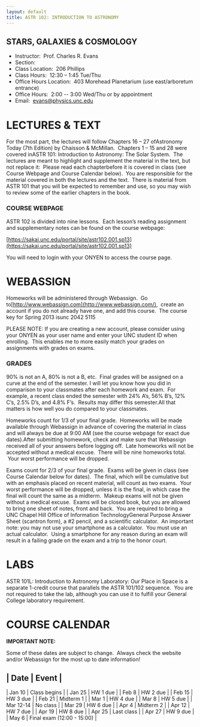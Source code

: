 ```yaml
---
layout: default
title: ASTR 102: INTRODUCTION TO ASTRONOMY
---
```


## STARS, GALAXIES & COSMOLOGY ##

- Instructor:  Prof. Charles R. Evans
- Section:
- Class Location:  206 Phillips
- Class Hours:  12:30 – 1:45 Tue/Thu
- Office Hours Location:  403 Morehead Planetarium (use east/arboretum entrance)
- Office Hours:  2:00 -- 3:00 Wed/Thu or by appointment
- Email:  evans@physics.unc.edu

LECTURES & TEXT
===============

For the most part, the lectures will follow Chapters 16 – 27 ofAstronomy
Today (7th Edition) by Chaisson & McMillan.  Chapters 1 – 15 and 28 were
covered inASTR 101: Introduction to Astronomy: The Solar System.  The
lectures are meant to highlight and supplement the material in the text,
but not replace it:  Please read each chapterbefore it is covered in
class (see Course Webpage and Course Calendar below).  You are
responsible for the material covered in both the lectures and the text.
 There is material from ASTR 101 that you will be expected to remember
and use, so you may wish to review some of the earlier chapters in the
book.

### COURSE WEBPAGE ###

ASTR 102 is divided into nine lessons.  Each lesson’s reading assignment
and supplementary notes can be found on the course webpage:

[https://sakai.unc.edu/portal/site/astr102.001.sp13](https://sakai.unc.edu/portal/site/astr102.001.sp13)

You will need to login with your ONYEN to access the course page.

WEBASSIGN
=========

Homeworks will be administered through Webassign.  Go
to[http://www.webassign.com](http://www.webassign.com/),  create an
account if you do not already have one, and add this course.  The course
key for Spring 2013 isunc 2042 5115

PLEASE NOTE: If you are creating a new account, please consider using
your ONYEN as your user name and enter your UNC student ID when
enrolling.  This enables me to more easily match your grades on
assignments with grades on exams.

### GRADES ###

90% is not an A, 80% is not a B, etc.  Final grades will be assigned on
a curve at the end of the semester. I will let you know how you did in
comparison to your classmates after each homework and exam.  For
example, a recent class ended the semester with 24% A’s, 56% B’s, 12%
C’s, 2.5% D’s, and 4.8% F’s.  Results may differ this semester.All that
matters is how well you do compared to your classmates.

Homeworks count for 1/3 of your final grade.  Homeworks will be made
available through Webassign in advance of covering the material in class
and will always be due at 9:00 AM (see the course webpage for exact due
dates).After submitting homework, check and make sure that Webassign
received all of your answers before logging off.  Late homeworks will
not be accepted without a medical excuse.  There will be nine homeworks
total.  Your worst performance will be dropped.

Exams count for 2/3 of your final grade.  Exams will be given in class (see Course Calendar below for dates).  The final, which will be cumulative but with an emphasis placed on recent material, will count as two exams.  Your worst performance will be dropped, unless it is the final, in which case the final will count the same as a midterm.  Makeup exams will not be given without a medical excuse.  Exams will be closed book, but you are allowed to bring one sheet of notes, front and back.  You are required to bring a UNC Chapel Hill Office of Information TechnologyGeneral Purpose Answer Sheet (scantron form), a \#2 pencil, and a scientific calculator.  An important note: you may not use your smartphone as a calculator.  You must use an actual calculator.  Using a smartphone for any reason during an exam will result in a failing grade on the exam and a trip to the honor court.

LABS
====

ASTR 101L: Introduction to Astronomy Laboratory: Our Place in Space is a
separate 1-credit course that parallels the ASTR 101/102 sequence.  You
are not required to take the lab, although you can use it to fulfill
your General College laboratory requirement.

COURSE CALENDAR
===============

**IMPORTANT NOTE:**

Some of these dates are subject to change.  Always check the website and/or Webassign for the most up to date information!


| Date      | Event                      |
------------------------------------------
| Jan 10    | Class begins               |
| Jan 25    | HW 1 due                   |
| Feb 8     | HW 2 due                   |
| Feb 15    | HW 3 due                   |
| Feb 21    | Midterm 1                  |
| Mar 1     | HW 4 due                   |
| Mar 8     | HW 5 due                   |
| Mar 12-14 | No class                   |
| Mar 29    | HW 6 due                   |
| Apr 4     | Midterm 2                  |
| Apr 12    | HW 7 due                   |
| Apr 19    | HW 8 due                   |
| Apr 25    | Last class                 |
| Apr 27    | HW 9 due                   |
| May 6     | Final exam (12:00 - 15:00) |
